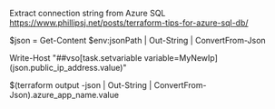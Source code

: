 
Extract connection string from Azure SQL
https://www.phillipsj.net/posts/terraform-tips-for-azure-sql-db/

$json = Get-Content $env:jsonPath | Out-String | ConvertFrom-Json

Write-Host "##vso[task.setvariable variable=MyNewIp]$($json.public_ip_address.value)"

$(terraform output -json | Out-String | ConvertFrom-Json).azure_app_name.value